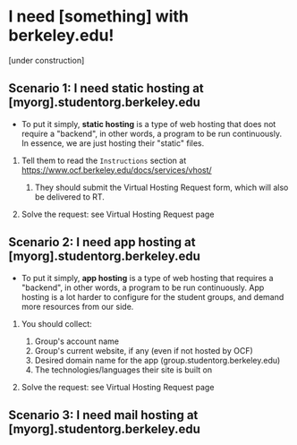 # I need [something] with berkeley.edu!

\[under construction\]

## Scenario 1: I need static hosting at \[myorg\].studentorg.berkeley.edu

* To put it simply, **static hosting** is a type of web hosting that does not require a "backend", in other words, a program to be run continuously. In essence, we are just hosting their "static" files.


1. Tell them to read the `Instructions` section at <https://www.ocf.berkeley.edu/docs/services/vhost/>

   
   1. They should submit the Virtual Hosting Request form, which will also be delivered to RT.
2. Solve the request: see Virtual Hosting Request page

## Scenario 2: I need app hosting at \[myorg\].studentorg.berkeley.edu

* To put it simply, **app hosting** is a type of web hosting that requires a "backend", in other words, a program to be run continuously. App hosting is a lot harder to configure for the student groups, and demand more resources from our side.


1. You should collect:

   
   1. Group's account name
   2. Group's current website, if any (even if not hosted by OCF)
   3. Desired domain name for the app (group.studentorg.berkeley.edu)
   4. The technologies/languages their site is built on
2. Solve the request: see Virtual Hosting Request page

## Scenario 3: I need mail hosting at \[myorg\].studentorg.berkeley.edu